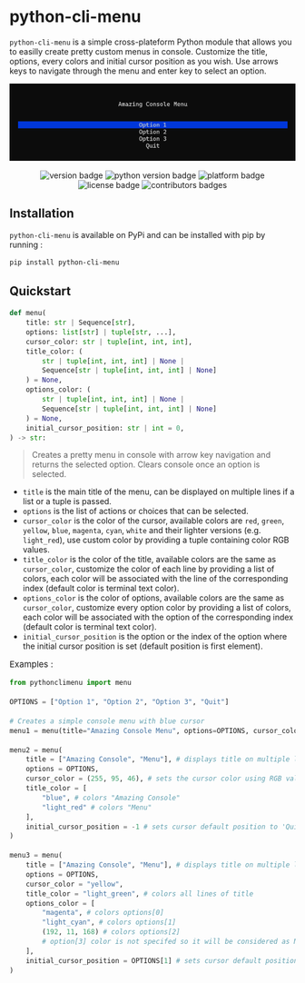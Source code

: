 # python-cli-menu

`python-cli-menu` is a simple cross-plateform Python module that allows you to easilly create pretty custom menus in console. Customize the title, options, every colors and initial cursor position as you wish. Use arrows keys to navigate through the menu and enter key to select an option.

![menu screen](assets/menu.png)

<p align="center">
    <img src="https://img.shields.io/badge/version-1.8.1-d" alt="version badge"/>
    <img src="https://img.shields.io/badge/python-3.10%20%7C%203.11%20%7C%203.12%20-blue" alt="python version badge"/>
    <img src="https://img.shields.io/badge/platform-Windows%20%7C%20Linux%20%7C%20MacOS-lightgray" alt="platform badge"/>
    <img src="https://img.shields.io/badge/license-MIT-yellow" alt="license badge"/>
    <img src="https://img.shields.io/github/contributors/MathisJANKOVIC/python-cli-menu?color=darkorange" alt="contributors badges"/>
</p>

## Installation
`python-cli-menu` is available on PyPi and can be installed with pip by running :
```bash
pip install python-cli-menu
```

## Quickstart

```python
def menu(
    title: str | Sequence[str],
    options: list[str] | tuple[str, ...],
    cursor_color: str | tuple[int, int, int],
    title_color: (
        str | tuple[int, int, int] | None |
        Sequence[str | tuple[int, int, int] | None]
    ) = None,
    options_color: (
        str | tuple[int, int, int] | None |
        Sequence[str | tuple[int, int, int] | None]
    ) = None,
    initial_cursor_position: str | int = 0,
) -> str:
```
> Creates a pretty menu in console with arrow key navigation and returns the selected option. Clears console once an option is selected.

- `title` is the main title of the menu, can be displayed on multiple lines if a list or a tuple is passed.
- `options` is the list of actions or choices that can be selected.
- `cursor_color` is the color of the cursor, available colors are `red`, `green`, `yellow`, `blue`, `magenta`, `cyan`, `white`
                and their lighter versions (e.g. `light_red`), use custom color by providing a tuple containing color RGB values.
- `title_color` is the color of the title, available colors are the same as `cursor_color`, customize the color of each line by providing a list of colors,
                each color will be associated with the line of the corresponding index (default color is terminal text color).
- `options_color` is the color of options, available colors are the same as `cursor_color`, customize every option color by providing a list of colors,
                each color will be associated with the option of the corresponding index (default color is terminal text color).
- `initial_cursor_position` is the option or the index of the option where the initial cursor position is set (default position is first element).

<label style="font-size: 15px;">Examples :</label>

```python
from pythonclimenu import menu

OPTIONS = ["Option 1", "Option 2", "Option 3", "Quit"]

# Creates a simple console menu with blue cursor
menu1 = menu(title="Amazing Console Menu", options=OPTIONS, cursor_color="blue")

menu2 = menu(
    title = ["Amazing Console", "Menu"], # displays title on multiple lines
    options = OPTIONS,
    cursor_color = (255, 95, 46), # sets the cursor color using RGB values
    title_color = [
        "blue", # colors "Amazing Console"
        "light_red" # colors "Menu"
    ],
    initial_cursor_position = -1 # sets cursor default position to 'Quit'
)

menu3 = menu(
    title = ["Amazing Console", "Menu"], # displays title on multiple lines
    options = OPTIONS,
    cursor_color = "yellow",
    title_color = "light_green", # colors all lines of title
    options_color = [
        "magenta", # colors options[0]
        "light_cyan", # colors options[1]
        (192, 11, 168) # colors options[2]
        # option[3] color is not specifed so it will be considered as None
    ],
    initial_cursor_position = OPTIONS[1] # sets cursor default position to 'Option 1'
)
```
